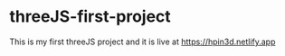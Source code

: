 # threeJS-first-project
This is my first threeJS project and it is live at https://hpin3d.netlify.app
